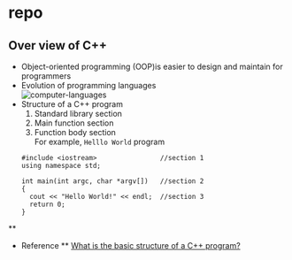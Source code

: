# repo
## Over view of C++
* Object-oriented programming (OOP)is easier to design and maintain for programmers
* Evolution of programming languages  
  ![computer-languages](https://user-images.githubusercontent.com/61928785/133008954-d4922157-a8a6-4826-82fd-a1b6bf43217e.png)
* Structure of a C++ program
  1. Standard library section
  2. Main function section
  3. Function body section  
  For example, `Helllo World` program
  ```
  #include <iostream>                //section 1
  using namespace std;

  int main(int argc, char *argv[])   //section 2
  { 
    cout << "Hello World!" << endl;  //section 3
    return 0;
  }
  ```
** 
* Reference
** [What is the basic structure of a C++ program?](https://www.educative.io/edpresso/what-is-the-basic-structure-of-a-c-program)
